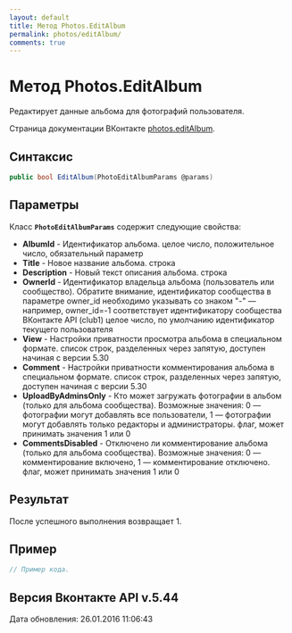 ```yaml
---
layout: default
title: Метод Photos.EditAlbum
permalink: photos/editAlbum/
comments: true
---
```

# Метод Photos.EditAlbum
Редактирует данные альбома для фотографий пользователя.

Страница документации ВКонтакте [photos.editAlbum](https://vk.com/dev/photos.editAlbum).

## Синтаксис
``` csharp
public bool EditAlbum(PhotoEditAlbumParams @params)
```

## Параметры
Класс **`PhotoEditAlbumParams`** содержит следующие свойства:

+ **AlbumId** - Идентификатор альбома. целое число, положительное число, обязательный параметр
+ **Title** - Новое название альбома. строка
+ **Description** - Новый текст описания альбома. строка
+ **OwnerId** - Идентификатор владельца альбома (пользователь или сообщество). Обратите внимание, идентификатор сообщества в параметре owner_id необходимо указывать со знаком "-" — например, owner_id=-1 соответствует идентификатору сообщества ВКонтакте API (club1)  целое число, по умолчанию идентификатор текущего пользователя
+ **View** - Настройки приватности просмотра альбома в специальном формате. список строк, разделенных через запятую, доступен начиная с версии 5.30
+ **Comment** - Настройки приватности комментирования альбома в специальном формате. список строк, разделенных через запятую, доступен начиная с версии 5.30
+ **UploadByAdminsOnly** - Кто может загружать фотографии в альбом (только для альбома сообщества).  Возможные значения:   0 — фотографии могут добавлять все пользователи,  1 — фотографии могут добавлять только редакторы и администраторы.  флаг, может принимать значения 1 или 0
+ **CommentsDisabled** - Отключено ли комментирование альбома (только для альбома сообщества).  Возможные значения:   0 — комментирование включено,  1 — комментирование отключено.  флаг, может принимать значения 1 или 0


## Результат
После успешного выполнения возвращает 1.

## Пример
``` csharp
// Пример кода.
```

## Версия Вконтакте API v.5.44
Дата обновления: 26.01.2016 11:06:43
